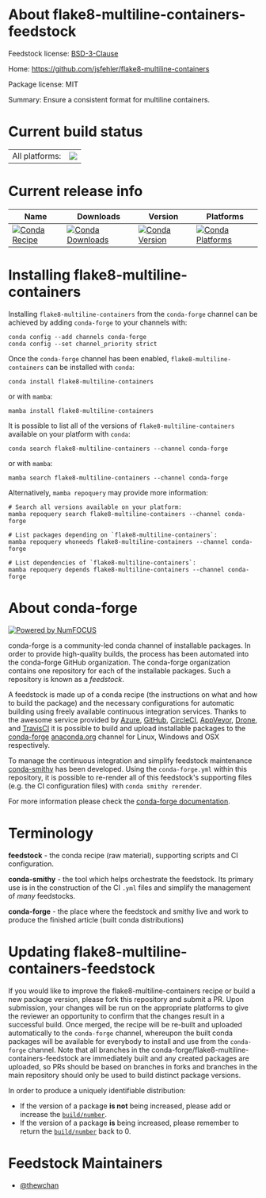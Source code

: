About flake8-multiline-containers-feedstock
===========================================

Feedstock license: [BSD-3-Clause](https://github.com/conda-forge/flake8-multiline-containers-feedstock/blob/main/LICENSE.txt)

Home: https://github.com/jsfehler/flake8-multiline-containers

Package license: MIT

Summary: Ensure a consistent format for multiline containers.

Current build status
====================


<table><tr><td>All platforms:</td>
    <td>
      <a href="https://dev.azure.com/conda-forge/feedstock-builds/_build/latest?definitionId=14440&branchName=main">
        <img src="https://dev.azure.com/conda-forge/feedstock-builds/_apis/build/status/flake8-multiline-containers-feedstock?branchName=main">
      </a>
    </td>
  </tr>
</table>

Current release info
====================

| Name | Downloads | Version | Platforms |
| --- | --- | --- | --- |
| [![Conda Recipe](https://img.shields.io/badge/recipe-flake8--multiline--containers-green.svg)](https://anaconda.org/conda-forge/flake8-multiline-containers) | [![Conda Downloads](https://img.shields.io/conda/dn/conda-forge/flake8-multiline-containers.svg)](https://anaconda.org/conda-forge/flake8-multiline-containers) | [![Conda Version](https://img.shields.io/conda/vn/conda-forge/flake8-multiline-containers.svg)](https://anaconda.org/conda-forge/flake8-multiline-containers) | [![Conda Platforms](https://img.shields.io/conda/pn/conda-forge/flake8-multiline-containers.svg)](https://anaconda.org/conda-forge/flake8-multiline-containers) |

Installing flake8-multiline-containers
======================================

Installing `flake8-multiline-containers` from the `conda-forge` channel can be achieved by adding `conda-forge` to your channels with:

```
conda config --add channels conda-forge
conda config --set channel_priority strict
```

Once the `conda-forge` channel has been enabled, `flake8-multiline-containers` can be installed with `conda`:

```
conda install flake8-multiline-containers
```

or with `mamba`:

```
mamba install flake8-multiline-containers
```

It is possible to list all of the versions of `flake8-multiline-containers` available on your platform with `conda`:

```
conda search flake8-multiline-containers --channel conda-forge
```

or with `mamba`:

```
mamba search flake8-multiline-containers --channel conda-forge
```

Alternatively, `mamba repoquery` may provide more information:

```
# Search all versions available on your platform:
mamba repoquery search flake8-multiline-containers --channel conda-forge

# List packages depending on `flake8-multiline-containers`:
mamba repoquery whoneeds flake8-multiline-containers --channel conda-forge

# List dependencies of `flake8-multiline-containers`:
mamba repoquery depends flake8-multiline-containers --channel conda-forge
```


About conda-forge
=================

[![Powered by
NumFOCUS](https://img.shields.io/badge/powered%20by-NumFOCUS-orange.svg?style=flat&colorA=E1523D&colorB=007D8A)](https://numfocus.org)

conda-forge is a community-led conda channel of installable packages.
In order to provide high-quality builds, the process has been automated into the
conda-forge GitHub organization. The conda-forge organization contains one repository
for each of the installable packages. Such a repository is known as a *feedstock*.

A feedstock is made up of a conda recipe (the instructions on what and how to build
the package) and the necessary configurations for automatic building using freely
available continuous integration services. Thanks to the awesome service provided by
[Azure](https://azure.microsoft.com/en-us/services/devops/), [GitHub](https://github.com/),
[CircleCI](https://circleci.com/), [AppVeyor](https://www.appveyor.com/),
[Drone](https://cloud.drone.io/welcome), and [TravisCI](https://travis-ci.com/)
it is possible to build and upload installable packages to the
[conda-forge](https://anaconda.org/conda-forge) [anaconda.org](https://anaconda.org/)
channel for Linux, Windows and OSX respectively.

To manage the continuous integration and simplify feedstock maintenance
[conda-smithy](https://github.com/conda-forge/conda-smithy) has been developed.
Using the ``conda-forge.yml`` within this repository, it is possible to re-render all of
this feedstock's supporting files (e.g. the CI configuration files) with ``conda smithy rerender``.

For more information please check the [conda-forge documentation](https://conda-forge.org/docs/).

Terminology
===========

**feedstock** - the conda recipe (raw material), supporting scripts and CI configuration.

**conda-smithy** - the tool which helps orchestrate the feedstock.
                   Its primary use is in the construction of the CI ``.yml`` files
                   and simplify the management of *many* feedstocks.

**conda-forge** - the place where the feedstock and smithy live and work to
                  produce the finished article (built conda distributions)


Updating flake8-multiline-containers-feedstock
==============================================

If you would like to improve the flake8-multiline-containers recipe or build a new
package version, please fork this repository and submit a PR. Upon submission,
your changes will be run on the appropriate platforms to give the reviewer an
opportunity to confirm that the changes result in a successful build. Once
merged, the recipe will be re-built and uploaded automatically to the
`conda-forge` channel, whereupon the built conda packages will be available for
everybody to install and use from the `conda-forge` channel.
Note that all branches in the conda-forge/flake8-multiline-containers-feedstock are
immediately built and any created packages are uploaded, so PRs should be based
on branches in forks and branches in the main repository should only be used to
build distinct package versions.

In order to produce a uniquely identifiable distribution:
 * If the version of a package **is not** being increased, please add or increase
   the [``build/number``](https://docs.conda.io/projects/conda-build/en/latest/resources/define-metadata.html#build-number-and-string).
 * If the version of a package **is** being increased, please remember to return
   the [``build/number``](https://docs.conda.io/projects/conda-build/en/latest/resources/define-metadata.html#build-number-and-string)
   back to 0.

Feedstock Maintainers
=====================

* [@thewchan](https://github.com/thewchan/)

